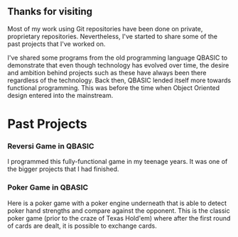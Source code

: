 ## Thanks for visiting

Most of my work using Git repositories have been done on private, proprietary repositories.
Nevertheless, I've started to share some of the past projects that I've worked on.

I've shared some programs from the old programming language QBASIC to demonstrate that even though
technology has evolved over time, the desire and ambition behind projects such as these have always been
there regardless of the technology. Back then, QBASIC lended itself more towards functional programming.
This was before the time when Object Oriented design entered into the mainstream.

# Past Projects

### Reversi Game in QBASIC

I programmed this fully-functional game in my teenage years. It was one of the bigger projects that I had finished.

### Poker Game in QBASIC

Here is a poker game with a poker engine underneath that is able to detect poker hand strengths and compare against
the opponent. This is the classic poker game (prior to the craze of Texas Hold'em) where after the first round of cards
are dealt, it is possible to exchange cards.



